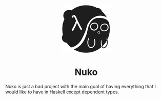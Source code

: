 <p align="center"><img src="./Nuko.png" alt="Gray shape shifter" height="150"/></p>
<h1 align="center">Nuko</h1>
Nuko is just a bad project with the main goal of having everything that I would like to have in Haskell except dependent types.